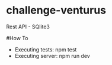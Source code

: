 # challenge-venturus
Rest API - SQlite3

#How To

- Executing tests: npm test
- Executing server: npm run dev
